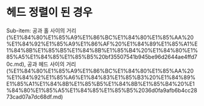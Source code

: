 # 헤드 정렬이 된 경우

Sub-item: 공과 홀 사이의 거리 (%E1%84%80%E1%85%A9%E1%86%BC%E1%84%80%E1%85%AA%20%E1%84%92%E1%85%A9%E1%86%AF%20%E1%84%89%E1%85%A1%E1%84%8B%E1%85%B5%E1%84%8B%E1%85%B4%20%E1%84%80%E1%85%A5%E1%84%85%E1%85%B5%20bf35507541b945be96d2644ae4ffd70c.md), 공과 헤드 사이의 거리 (%E1%84%80%E1%85%A9%E1%86%BC%E1%84%80%E1%85%AA%20%E1%84%92%E1%85%A6%E1%84%83%E1%85%B3%20%E1%84%89%E1%85%A1%E1%84%8B%E1%85%B5%E1%84%8B%E1%85%B4%20%E1%84%80%E1%85%A5%E1%84%85%E1%85%B5%2036d0fa9afb6b4cc2873cad07a7dc68df.md)